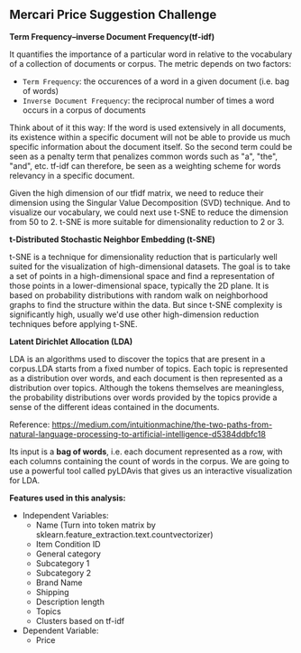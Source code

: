 ## Mercari Price Suggestion Challenge


**Term Frequency–inverse Document Frequency(tf-idf)**


It quantifies the importance of a particular word in relative to the vocabulary of a collection of documents or corpus. The metric depends on two factors:
  * ```Term Frequency```: the occurences of a word in a given document (i.e. bag of words)
  * ```Inverse Document Frequency```: the reciprocal number of times a word occurs in a corpus of documents

Think about of it this way: If the word is used extensively in all documents, its existence within a specific document will not be able to provide us much specific information about the document itself. So the second term could be seen as a penalty term that penalizes common words such as "a", "the", "and", etc. tf-idf can therefore, be seen as a weighting scheme for words relevancy in a specific document.

Given the high dimension of our tfidf matrix, we need to reduce their dimension using the Singular Value Decomposition (SVD) technique. And to visualize our vocabulary, we could next use t-SNE to reduce the dimension from 50 to 2. t-SNE is more suitable for dimensionality reduction to 2 or 3.

**t-Distributed Stochastic Neighbor Embedding (t-SNE)**

t-SNE is a technique for dimensionality reduction that is particularly well suited for the visualization of high-dimensional datasets. The goal is to take a set of points in a high-dimensional space and find a representation of those points in a lower-dimensional space, typically the 2D plane. It is based on probability distributions with random walk on neighborhood graphs to find the structure within the data. But since t-SNE complexity is significantly high, usually we'd use other high-dimension reduction techniques before applying t-SNE.

**Latent Dirichlet Allocation (LDA)** 

LDA is an algorithms used to discover the topics that are present in a corpus.LDA starts from a fixed number of topics. Each topic is represented as a distribution over words, and each document is then represented as a distribution over topics. Although the tokens themselves are meaningless, the probability distributions over words provided by the topics provide a sense of the different ideas contained in the documents.

Reference: https://medium.com/intuitionmachine/the-two-paths-from-natural-language-processing-to-artificial-intelligence-d5384ddbfc18

Its input is a **bag of words**, i.e. each document represented as a row, with each columns containing the count of words in the corpus. We are going to use a powerful tool called pyLDAvis that gives us an interactive visualization for LDA.


**Features used in this analysis:**
  * Independent Variables: 
    * Name (Turn into token matrix by sklearn.feature_extraction.text.countvectorizer) 
    * Item Condition ID
    * General category
    * Subcategory 1
    * Subcategory 2
    * Brand Name
    * Shipping
    * Description length
    * Topics
    * Clusters based on tf-idf
  * Dependent Variable:
    * Price
 
